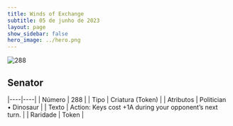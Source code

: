 ```yaml
---
title: Winds of Exchange
subtitle: 05 de junho de 2023
layout: page
show_sidebar: false
hero_image: ../hero.png
---
```


![288](https://mastervault-storage-prod.s3.amazonaws.com/media/card_front/en/600_288_2e56e873dcca_en.png)


## Senator

|----|----|
| Número | 288 |
| Tipo | Criatura (Token) |
| Atributos | Politician • Dinosaur |
| Texto | Action: Keys cost +1A during your opponent’s next turn.  |
| Raridade | Token |
